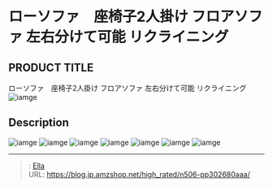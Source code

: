 # ローソファ　座椅子2人掛け フロアソファ 左右分けて可能 リクライニング


## PRODUCT TITLE 

ローソファ　座椅子2人掛け フロアソファ 左右分けて可能 リクライニング![iamge](https://b2bfiles1.gigab2b.cn/image/wkseller/7404/20230418_9ebc58a0898516e00800ade05f2366f3.jpg)

## Description











![iamge](https://b2bfiles1.gigab2b.cn/image/wkseller/7404/20230418_691b35e7e476da18221deafa319e6b3f.jpg)
![iamge](https://b2bfiles1.gigab2b.cn/image/wkseller/7404/20230418_39bb78da08403ead7ee19c3a46f1eb09.jpg)
![iamge](https://b2bfiles1.gigab2b.cn/image/wkseller/7404/20230418_b3996e21f1605e8515bf98cdcc4a0271.jpg)
![iamge](https://b2bfiles1.gigab2b.cn/image/wkseller/7404/20230418_f0c75fc1c0584c4b3aaa0896828e0818.jpg)
![iamge](https://b2bfiles1.gigab2b.cn/image/wkseller/7404/20230418_dd6904b1ba50c5c4004eeb9e45b75abb.jpg)
![iamge](https://b2bfiles1.gigab2b.cn/image/wkseller/7404/20230418_b971ed0b317cae728fd844474c830050.jpg)
![iamge](https://b2bfiles1.gigab2b.cn/image/wkseller/7404/20230418_5572d94d390c009c6ed42a39560b801d.jpg)


---

> : [Ella](https://blog.jp.amzshop.net/)  
> URL: https://blog.jp.amzshop.net/high_rated/n506-pp302680aaa/  


